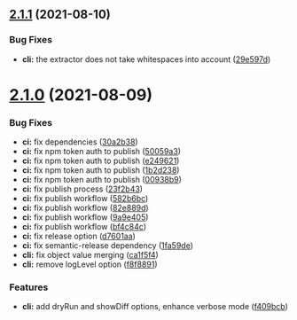 ## [2.1.1](https://github.com/oreliain/vue-i18n-extract-keys/compare/v2.1.0...v2.1.1) (2021-08-10)


### Bug Fixes

* **cli:** the extractor does not take whitespaces into account ([29e597d](https://github.com/oreliain/vue-i18n-extract-keys/commit/29e597d3a185d5d3bb1ef3d812ccc6c3e6a0dc84))

# [2.1.0](https://github.com/oreliain/vue-i18n-extract-keys/compare/v2.0.0...v2.1.0) (2021-08-09)


### Bug Fixes

* **ci:** fix dependencies ([30a2b38](https://github.com/oreliain/vue-i18n-extract-keys/commit/30a2b3883a87749d89976e77455748385adca2b5))
* **ci:** fix npm token auth to publish ([50059a3](https://github.com/oreliain/vue-i18n-extract-keys/commit/50059a35f4f27f8ac0ed2c53b998ec4c7166c912))
* **ci:** fix npm token auth to publish ([e249621](https://github.com/oreliain/vue-i18n-extract-keys/commit/e2496217e003bf37976b537756d287c36f67d383))
* **ci:** fix npm token auth to publish ([1b2d238](https://github.com/oreliain/vue-i18n-extract-keys/commit/1b2d238238c7be3101518d17b1ffbdd8de8a67b8))
* **ci:** fix npm token auth to publish ([00938b9](https://github.com/oreliain/vue-i18n-extract-keys/commit/00938b9870cb0b2bb02898b3dd966c5ac847597b))
* **ci:** fix publish process ([23f2b43](https://github.com/oreliain/vue-i18n-extract-keys/commit/23f2b436546f2737eccb82082290ef666733be22))
* **ci:** fix publish workflow ([582b6bc](https://github.com/oreliain/vue-i18n-extract-keys/commit/582b6bcf82febaf3e5deeea5d5320a7aa9269860))
* **ci:** fix publish workflow ([82e889d](https://github.com/oreliain/vue-i18n-extract-keys/commit/82e889d24a6d846e47a80415ba659819eeca3143))
* **ci:** fix publish workflow ([9a9e405](https://github.com/oreliain/vue-i18n-extract-keys/commit/9a9e405a24f91036f56a6089911c5e8fb0376be9))
* **ci:** fix publish workflow ([bf4c84c](https://github.com/oreliain/vue-i18n-extract-keys/commit/bf4c84ce717a929d5d7d8275f6013ccadfcc7bbc))
* **ci:** fix release option ([d7601aa](https://github.com/oreliain/vue-i18n-extract-keys/commit/d7601aaaa9a73f4748762a83513ece77a429ef37))
* **ci:** fix semantic-release dependency ([1fa59de](https://github.com/oreliain/vue-i18n-extract-keys/commit/1fa59de143cc701f31a950b1e9c6ab17c1219076))
* **cli:** fix object value merging ([ca1f5f4](https://github.com/oreliain/vue-i18n-extract-keys/commit/ca1f5f495845375c353ced0bc84ccdcac1c2668c))
* **cli:** remove logLevel option ([f8f8891](https://github.com/oreliain/vue-i18n-extract-keys/commit/f8f8891c4205012ddfc6f8190cb01bc6aabce91a))


### Features

* **cli:** add dryRun and showDiff options, enhance verbose mode ([f409bcb](https://github.com/oreliain/vue-i18n-extract-keys/commit/f409bcb89df5bcd53ffa2a315fe5d2c86d29a739))
